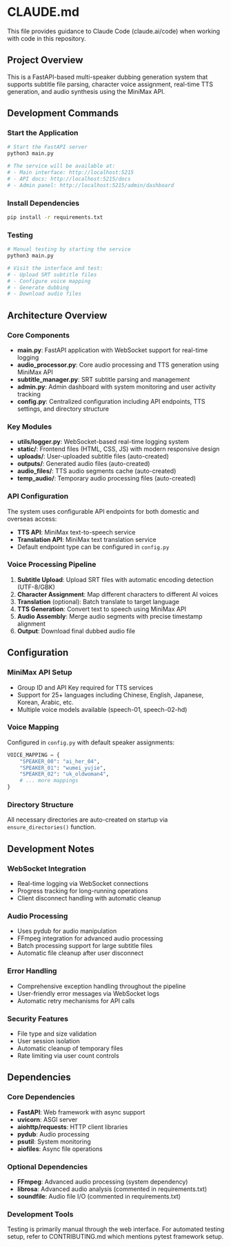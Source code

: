 # CLAUDE.md

This file provides guidance to Claude Code (claude.ai/code) when working with code in this repository.

## Project Overview

This is a FastAPI-based multi-speaker dubbing generation system that supports subtitle file parsing, character voice assignment, real-time TTS generation, and audio synthesis using the MiniMax API.

## Development Commands

### Start the Application
```bash
# Start the FastAPI server
python3 main.py

# The service will be available at:
# - Main interface: http://localhost:5215
# - API docs: http://localhost:5215/docs
# - Admin panel: http://localhost:5215/admin/dashboard
```

### Install Dependencies
```bash
pip install -r requirements.txt
```

### Testing
```bash
# Manual testing by starting the service
python3 main.py

# Visit the interface and test:
# - Upload SRT subtitle files
# - Configure voice mapping
# - Generate dubbing
# - Download audio files
```

## Architecture Overview

### Core Components

- **main.py**: FastAPI application with WebSocket support for real-time logging
- **audio_processor.py**: Core audio processing and TTS generation using MiniMax API
- **subtitle_manager.py**: SRT subtitle parsing and management
- **admin.py**: Admin dashboard with system monitoring and user activity tracking
- **config.py**: Centralized configuration including API endpoints, TTS settings, and directory structure

### Key Modules

- **utils/logger.py**: WebSocket-based real-time logging system
- **static/**: Frontend files (HTML, CSS, JS) with modern responsive design
- **uploads/**: User-uploaded subtitle files (auto-created)
- **outputs/**: Generated audio files (auto-created)
- **audio_files/**: TTS audio segments cache (auto-created)
- **temp_audio/**: Temporary audio processing files (auto-created)

### API Configuration

The system uses configurable API endpoints for both domestic and overseas access:
- **TTS API**: MiniMax text-to-speech service
- **Translation API**: MiniMax text translation service
- Default endpoint type can be configured in `config.py`

### Voice Processing Pipeline

1. **Subtitle Upload**: Upload SRT files with automatic encoding detection (UTF-8/GBK)
2. **Character Assignment**: Map different characters to different AI voices
3. **Translation** (optional): Batch translate to target language
4. **TTS Generation**: Convert text to speech using MiniMax API
5. **Audio Assembly**: Merge audio segments with precise timestamp alignment
6. **Output**: Download final dubbed audio file

## Configuration

### MiniMax API Setup
- Group ID and API Key required for TTS services
- Support for 25+ languages including Chinese, English, Japanese, Korean, Arabic, etc.
- Multiple voice models available (speech-01, speech-02-hd)

### Voice Mapping
Configured in `config.py` with default speaker assignments:
```python
VOICE_MAPPING = {
    "SPEAKER_00": "ai_her_04",
    "SPEAKER_01": "wumei_yujie", 
    "SPEAKER_02": "uk_oldwoman4",
    # ... more mappings
}
```

### Directory Structure
All necessary directories are auto-created on startup via `ensure_directories()` function.

## Development Notes

### WebSocket Integration
- Real-time logging via WebSocket connections
- Progress tracking for long-running operations
- Client disconnect handling with automatic cleanup

### Audio Processing
- Uses pydub for audio manipulation
- FFmpeg integration for advanced audio processing
- Batch processing support for large subtitle files
- Automatic file cleanup after user disconnect

### Error Handling
- Comprehensive exception handling throughout the pipeline
- User-friendly error messages via WebSocket logs
- Automatic retry mechanisms for API calls

### Security Features
- File type and size validation
- User session isolation
- Automatic cleanup of temporary files
- Rate limiting via user count controls

## Dependencies

### Core Dependencies
- **FastAPI**: Web framework with async support
- **uvicorn**: ASGI server
- **aiohttp/requests**: HTTP client libraries
- **pydub**: Audio processing
- **psutil**: System monitoring
- **aiofiles**: Async file operations

### Optional Dependencies
- **FFmpeg**: Advanced audio processing (system dependency)
- **librosa**: Advanced audio analysis (commented in requirements.txt)
- **soundfile**: Audio file I/O (commented in requirements.txt)

### Development Tools
Testing is primarily manual through the web interface. For automated testing setup, refer to CONTRIBUTING.md which mentions pytest framework setup.
